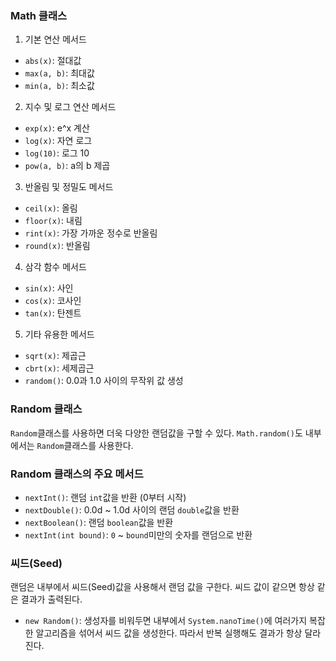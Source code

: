 ### Math 클래스

1. 기본 연산 메서드
- `abs(x)`: 절대값
- `max(a, b)`: 최대값
- `min(a, b)`: 최소값

2. 지수 및 로그 연산 메서드
- `exp(x)`: e^x 계산
- `log(x)`: 자연 로그
- `log(10)`: 로그 10
- `pow(a, b)`: a의 b 제곱

3. 반올림 및 정밀도 메서드
- `ceil(x)`: 올림
- `floor(x)`: 내림
- `rint(x)`: 가장 가까운 정수로 반올림
- `round(x)`: 반올림

4. 삼각 함수 메서드
- `sin(x)`: 사인
- `cos(x)`: 코사인
- `tan(x)`: 탄젠트

5. 기타 유용한 메서드
- `sqrt(x)`: 제곱근
- `cbrt(x)`: 세제곱근
- `random()`: 0.0과 1.0 사이의 무작위 값 생성

### Random 클래스
`Random`클래스를 사용하면 더욱 다양한 랜덤값을 구할 수 있다. `Math.random()`도 내부에서는 `Random`클래스를 사용한다.

### Random 클래스의 주요 메서드
- `nextInt()`: 랜덤 `int`값을 반환 (0부터 시작)
- `nextDouble()`: 0.0d ~ 1.0d 사이의 랜덤 `double`값을 반환
- `nextBoolean()`: 랜덤 `boolean`값을 반환
- `nextInt(int bound)`: `0` ~ `bound`미만의 숫자를 랜덤으로 반환

### 씨드(Seed)
랜덤은 내부에서 씨드(Seed)값을 사용해서 랜덤 값을 구한다. 씨드 값이 같으면 항상 같은 결과가 출력된다.
- `new Random()`: 생성자를 비워두면 내부에서 `System.nanoTime()`에 여러가지 복잡한 알고리즘을 섞어서 씨드 값을 생성한다. 따라서 반복 실행해도 결과가 항상 달라진다.